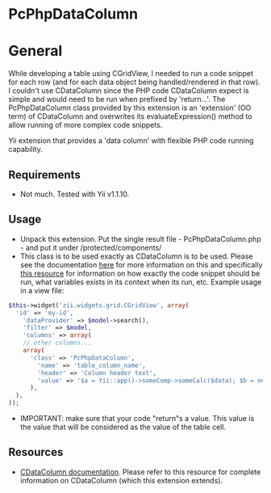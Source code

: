 PcPhpDataColumn
===============

# General

While developing a table using CGridView, I needed to run a code snippet for each row (and for each data object being handled/rendered in that row). I couldn't use CDataColumn since the PHP code CDataColumn expect is simple and would need to be run when prefixed by 'return...'. 
The PcPhpDataColumn class provided by this extension is an 'extension' (OO term) of CDataColumn and overwrites its evaluateExpression() method to allow running of more complex code snippets. 

Yii extension that provides a 'data column' with flexible PHP code running capability.

## Requirements

- Not much. Tested with Yii v1.1.10. 

## Usage

- Unpack this extension. Put the single result file - PcPhpDataColumn.php - and put it under /protected/components/
- This class is to be used exactly as CDataColumn is to be used. Please see the documentation [here](http://www.yiiframework.com/doc/api/1.1/CDataColumn) for more information on this and specifically [this resource](http://www.yiiframework.com/doc/api/1.1/CDataColumn#value-detail) for information on how exactly the code snippet should be run, what variables exists in its context when its run, etc. Example usage in a view file:

```php
$this->widget('zii.widgets.grid.CGridView', array(
  'id' => 'my-id',
	'dataProvider' => $model->search(),
	'filter' => $model,
	'columns' => array(
    // other columns...
    array(
  	  'class' => 'PcPhpDataColumn',
  		'name' => 'table_column_name',
	  	'header' => 'Column header text',
  		'value' => '$a = Yii::app()->someComp->someCalc($data); $b = new SomeClass($a); return $b->getSomeData();',
	  ),
  ),
));
```

- IMPORTANT: make sure that your code "return"s a value. This value is the value that will be considered as the value of the table cell.                                                                       


## Resources

- [CDataColumn documentation](http://www.yiiframework.com/doc/api/1.1/CDataColumn). Please refer to this resource for complete information on CDataColumn (which this extension extends).
